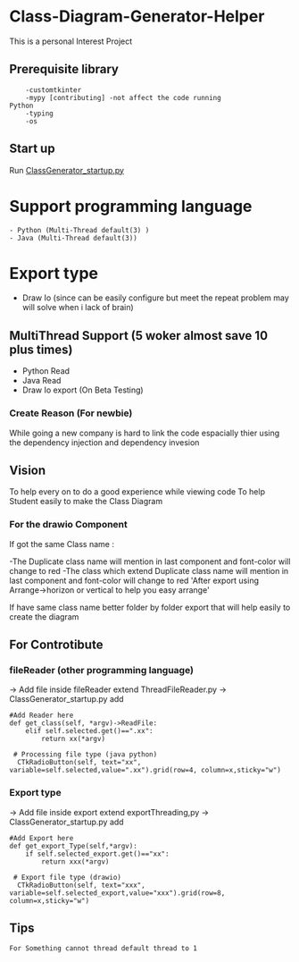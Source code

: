 # Class-Diagram-Generator-Helper
This is a personal Interest Project

## Prerequisite library
        -customtkinter
        -mypy [contributing] -not affect the code running
    Python 
        -typing
        -os
## Start up
Run [ClassGenerator_startup.py](ClassGenerator_startup.py)


# Support programming language  
    - Python (Multi-Thread default(3) )
    - Java (Multi-Thread default(3)) 

# Export type
- Draw Io (since can be easily configure but meet the repeat problem may will solve when i lack of brain)

## MultiThread Support (5 woker almost save 10 plus times)
- Python Read
- Java Read
- Draw Io export (On Beta Testing)

### Create Reason (For newbie)
While going a new company is hard to link the code espacially thier using the dependency injection and dependency invesion

## Vision
To help every on to do a good experience while viewing code
To help Student easily to make the Class Diagram

### For the drawio Component
If got the same Class name :

-The Duplicate class name will mention in last component and font-color will change to red
-The class which extend Duplicate class name will mention in last component and font-color will change to red
'After export using Arrange->horizon or vertical to help you easy arrange'

If have same class name better folder by folder export that will help easily to create the diagram
## For Controtibute
### fileReader (other programming language)
-> Add file inside fileReader extend ThreadFileReader.py
-> ClassGenerator_startup.py add 

    #Add Reader here
    def get_class(self, *argv)->ReadFile:
        elif self.selected.get()==".xx":
            return xx(*argv)
    
     # Processing file type (java python)
      CTkRadioButton(self, text="xx", variable=self.selected,value=".xx").grid(row=4, column=x,sticky="w")

### Export type
-> Add file inside export extend exportThreading,py
-> ClassGenerator_startup.py add 

    #Add Export here
    def get_export_Type(self,*argv):
        if self.selected_export.get()=="xx":
            return xxx(*argv)

     # Export file type (drawio)
      CTkRadioButton(self, text="xxx", variable=self.selected_export,value="xxx").grid(row=8, column=x,sticky="w")
## Tips
    For Something cannot thread default thread to 1
